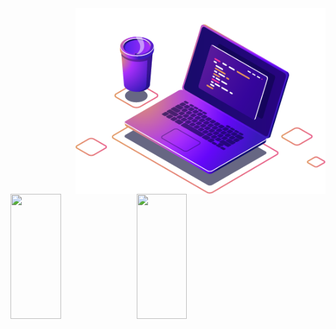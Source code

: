 <img src="Images/computer-illustration (1).png" min-width="400px" max-width="400px" width="400px" align="right" alt="Computador">


<p>
  <img 
       width="40%"  
       height="200px" 
       align="left" 
       src= "https://github-readme-stats.vercel.app/api?username=AllanDonato7&show_icons=true&theme=radical"/>
   
  <img 
       width="40%" 
       height="200px" 
       align="left" 
       src= "https://github-readme-stats.vercel.app/api/top-langs/?username=AllanDonato7&layout=compact&theme=radical"/>
   
<p>
  
  
 
